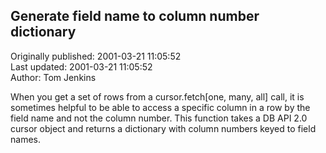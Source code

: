 ## Generate field name to column number dictionary  
Originally published: 2001-03-21 11:05:52  
Last updated: 2001-03-21 11:05:52  
Author: Tom Jenkins  
  
When you get a set of rows from a cursor.fetch[one, many, all] call, it is sometimes helpful to be able to access a specific column in a row by the field name and not the column number.  This function takes a DB API 2.0 cursor object and returns a dictionary with column numbers keyed to field names.